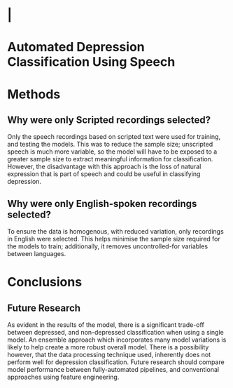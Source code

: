 # |
# Automated Depression Classification Using Speech

# Methods
## Why were only Scripted recordings selected?
Only the speech recordings based on scripted text were used for training, and testing the models. This was to reduce the sample size; unscripted speech is much more variable, so the model will have to be exposed to a greater sample size to extract meaningful information for classification. However, the disadvantage with this approach is the loss of natural expression that is part of speech and could be useful in classifying depression.

## Why were only English-spoken recordings selected?
To ensure the data is homogenous, with reduced variation, only recordings in English were selected. This helps minimise the sample size required for the models to train; additionally, it removes uncontrolled-for variables between languages.

# Conclusions
## Future Research
As evident in the results of the model, there is a significant trade-off between depressed, and non-depressed classification when using a single model. An ensemble approach which incorporates many model variations is likely to help create a more robust overall model. There is a possibility however, that the data processing technique used, inherently does not perform well for depression classification. Future research should compare model performance between fully-automated pipelines, and conventional approaches using feature engineering.





